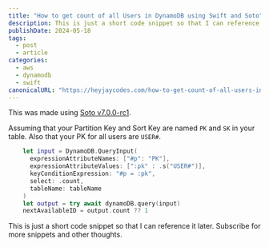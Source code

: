 ```yaml
---
title: "How to get count of all Users in DynamoDB using Swift and Soto"
description: This is just a short code snippet so that I can reference it later. Subscribe for more snippets and other thoughts.
publishDate: 2024-05-18
tags:
  - post
  - article
categories:
  - aws
  - dynamodb
  - swift
canonicalURL: "https://heyjaycodes.com/how-to-get-count-of-all-users-in-dynamodb-using-swift-and-soto"
---
```

This was made using [Soto v7.0.0-rc1](https://github.com/soto-project/soto).

Assuming that your Partition Key and Sort Key are named `PK` and `SK` in your table. Also that your PK for all users are `USER#`.

```swift
    let input = DynamoDB.QueryInput(
      expressionAttributeNames: ["#p": "PK"],
      expressionAttributeValues: [":pk" : .s("USER#")],
      keyConditionExpression: "#p = :pk",
      select: .count,
      tableName: tableName
    )
    let output = try await dynamoDB.query(input)
    nextAvailableID = output.count ?? 1
```

This is just a short code snippet so that I can reference it later. Subscribe for more snippets and other thoughts.